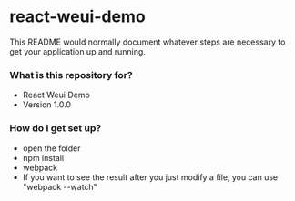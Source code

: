 # react-weui-demo #

This README would normally document whatever steps are necessary to get your application up and running.

### What is this repository for? ###

* React Weui Demo
* Version 1.0.0

### How do I get set up? ###
* open the folder
* npm install
* webpack
* If you want to see the result after you just modify a file, you can use "webpack --watch"
